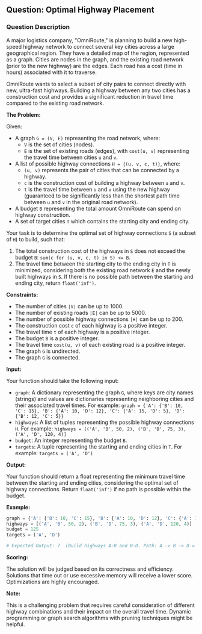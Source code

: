 ## Question: Optimal Highway Placement

### Question Description

A major logistics company, "OmniRoute," is planning to build a new high-speed highway network to connect several key cities across a large geographical region. They have a detailed map of the region, represented as a graph. Cities are nodes in the graph, and the existing road network (prior to the new highway) are the edges. Each road has a cost (time in hours) associated with it to traverse.

OmniRoute wants to select a subset of city pairs to connect directly with new, ultra-fast highways. Building a highway between any two cities has a construction cost and provides a significant reduction in travel time compared to the existing road network.

**The Problem:**

Given:

*   A graph `G = (V, E)` representing the road network, where:
    *   `V` is the set of cities (nodes).
    *   `E` is the set of existing roads (edges), with `cost(u, v)` representing the travel time between cities `u` and `v`.
*   A list of possible highway connections `H = {(u, v, c, t)}`, where:
    *   `(u, v)` represents the pair of cities that can be connected by a highway.
    *   `c` is the construction cost of building a highway between `u` and `v`.
    *   `t` is the travel time between `u` and `v` using the new highway (guaranteed to be significantly less than the shortest path time between `u` and `v` in the original road network).
*   A budget `B` representing the total amount OmniRoute can spend on highway construction.
*   A set of target cities `T` which contains the starting city and ending city.

Your task is to determine the optimal set of highway connections `S` (a subset of `H`) to build, such that:

1.  The total construction cost of the highways in `S` does not exceed the budget `B`: `sum(c for (u, v, c, t) in S) <= B`.
2.  The travel time between the starting city to the ending city in `T` is minimized, considering both the existing road network `E` and the newly built highways in `S`.  If there is no possible path between the starting and ending city, return `float('inf')`.

**Constraints:**

*   The number of cities `|V|` can be up to 1000.
*   The number of existing roads `|E|` can be up to 5000.
*   The number of possible highway connections `|H|` can be up to 200.
*   The construction cost `c` of each highway is a positive integer.
*   The travel time `t` of each highway is a positive integer.
*   The budget `B` is a positive integer.
*   The travel time `cost(u, v)` of each existing road is a positive integer.
*   The graph `G` is undirected.
*   The graph `G` is connected.

**Input:**

Your function should take the following input:

*   `graph`: A dictionary representing the graph `G`, where keys are city names (strings) and values are dictionaries representing neighboring cities and their associated travel times. For example:
    `graph = {'A': {'B': 10, 'C': 15}, 'B': {'A': 10, 'D': 12}, 'C': {'A': 15, 'D': 5}, 'D': {'B': 12, 'C': 5}}`
*   `highways`: A list of tuples representing the possible highway connections `H`. For example:
    `highways = [('A', 'B', 50, 2), ('B', 'D', 75, 3), ('A', 'D', 120, 4)]`
*   `budget`: An integer representing the budget `B`.
*   `targets`: A tuple representing the starting and ending cities in `T`. For example:
    `targets = ('A', 'D')`

**Output:**

Your function should return a float representing the minimum travel time between the starting and ending cities, considering the optimal set of highway connections. Return `float('inf')` if no path is possible within the budget.

**Example:**

```python
graph = {'A': {'B': 10, 'C': 15}, 'B': {'A': 10, 'D': 12}, 'C': {'A': 15, 'D': 5}, 'D': {'B': 12, 'C': 5}}
highways = [('A', 'B', 50, 2), ('B', 'D', 75, 3), ('A', 'D', 120, 4)]
budget = 125
targets = ('A', 'D')

# Expected Output: 7  (Build highways A-B and B-D. Path: A -> B -> D = 2 + 3 = 5.  Building only A-D costs 120 and gives a path of 4. A -> C -> D = 15 + 5 = 20. A-> B -> D = 10 + 12 = 22. Therefore optimal path is A->B->D using highways.)
```

**Scoring:**

The solution will be judged based on its correctness and efficiency. Solutions that time out or use excessive memory will receive a lower score. Optimizations are highly encouraged.

**Note:**

This is a challenging problem that requires careful consideration of different highway combinations and their impact on the overall travel time.  Dynamic programming or graph search algorithms with pruning techniques might be helpful.
